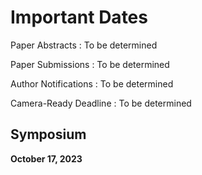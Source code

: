 # Important Dates

Paper Abstracts
: To be determined

Paper Submissions
: To be determined

Author Notifications
: To be determined

Camera-Ready Deadline
: To be determined

## Symposium

**October 17, 2023**
